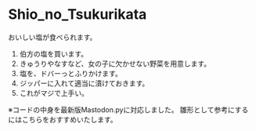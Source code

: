 # Shio_no_Tsukurikata
おいしい塩が食べられます。

1. 伯方の塩を買います。
2. きゅうりやなすなど、女の子に欠かせない野菜を用意します。
3. 塩を、ドバーっとふりかけます。
4. ジッパーに入れて適当に漬けておきます。
5. これがマジで上手い。

※コードの中身を最新版Mastodon.pyに対応しました。
雛形として参考にするにはこちらをおすすめいたします。
